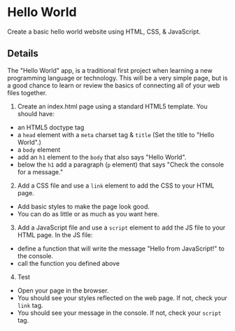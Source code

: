# Hello World
Create a basic hello world website using HTML, CSS, & JavaScript.

## Details
The "Hello World" app, is a traditional first project when learning a new programming language or technology. This will be a very simple page, but is a good chance to learn or review the basics of connecting all of your web files together.

1. Create an index.html page using a standard HTML5 template. You should have:
  - an HTML5 doctype tag
  - a `head` element with a `meta` charset tag & `title` (Set the title to "Hello World".)
  - a `body` element
  - add an `h1` element to the `body` that also says "Hello World".
  - below the `h1` add a paragraph (`p` element) that says "Check the console for a message."

2. Add a CSS file and use a `link` element to add the CSS to your HTML page.  
  - Add basic styles to make the page look good.
  - You can do as little or as much as you want here.

3. Add a JavaScript file and use a `script` element to add the JS file to your HTML page. In the JS file:
  - define a function that will write the message "Hello from JavaScript!" to the console.
  - call the function you defined above

4. Test
  - Open your page in the browser.  
  - You should see your styles reflected on the web page. If not, check your `link` tag.
  - You should see your message in the console.  If not, check your `script` tag.
